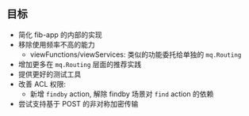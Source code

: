 ## 目标

- 简化 fib-app 的内部的实现
- 移除使用频率不高的能力
    - viewFunctions/viewServices: 类似的功能委托给单独的 `mq.Routing`
- 增加更多在 `mq.Routing` 层面的推荐实践
- 提供更好的测试工具
- 改善 ACL 权限:
    - 新增 `findby` action, 解除 findby 场景对 `find` action 的依赖
- 尝试支持基于 POST 的非对称加密传输